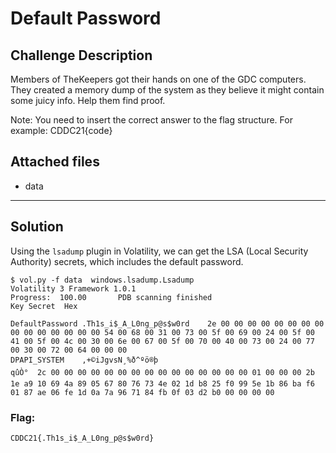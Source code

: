 # Default Password

## Challenge Description
Members of TheKeepers got their hands on one of the GDC computers. They created a memory dump of the system as they believe it might contain some juicy info. Help them find proof.

Note: You need to insert the correct answer to the flag structure. For example: CDDC21{code}

## Attached files
* data

---

## Solution
Using the `lsadump` plugin in Volatility, we can get the LSA (Local Security Authority) secrets, which includes the default password.

```
$ vol.py -f data  windows.lsadump.Lsadump                    
Volatility 3 Framework 1.0.1
Progress:  100.00		PDB scanning finished                     
Key	Secret	Hex

DefaultPassword	.Th1s_i$_A_L0ng_p@s$w0rd	2e 00 00 00 00 00 00 00 00 00 00 00 00 00 00 00 54 00 68 00 31 00 73 00 5f 00 69 00 24 00 5f 00 41 00 5f 00 4c 00 30 00 6e 00 67 00 5f 00 70 00 40 00 73 00 24 00 77 00 30 00 72 00 64 00 00 00
DPAPI_SYSTEM	,+©iJgvsN¸%ð^ºö®þ
qûÒ°	2c 00 00 00 00 00 00 00 00 00 00 00 00 00 00 00 01 00 00 00 2b 1e a9 10 69 4a 89 05 67 80 76 73 4e 02 1d b8 25 f0 99 5e 1b 86 ba f6 01 87 ae 06 fe 1d 0a 7a 96 71 84 fb 0f 03 d2 b0 00 00 00 00
```


### Flag:
```
CDDC21{.Th1s_i$_A_L0ng_p@s$w0rd} 
```
